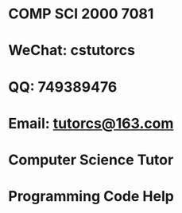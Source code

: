 # COMP SCI 2000 7081

# WeChat: cstutorcs

# QQ: 749389476

# Email: tutorcs@163.com

# Computer Science Tutor

# Programming Code Help
